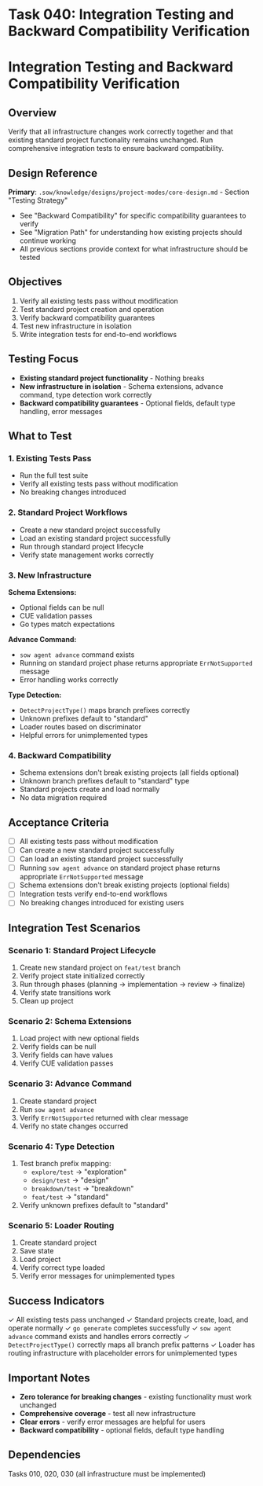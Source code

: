 # Task 040: Integration Testing and Backward Compatibility Verification

# Integration Testing and Backward Compatibility Verification

## Overview

Verify that all infrastructure changes work correctly together and that existing standard project functionality remains unchanged. Run comprehensive integration tests to ensure backward compatibility.

## Design Reference

**Primary**: `.sow/knowledge/designs/project-modes/core-design.md` - Section "Testing Strategy"
- See "Backward Compatibility" for specific compatibility guarantees to verify
- See "Migration Path" for understanding how existing projects should continue working
- All previous sections provide context for what infrastructure should be tested

## Objectives

1. Verify all existing tests pass without modification
2. Test standard project creation and operation
3. Verify backward compatibility guarantees
4. Test new infrastructure in isolation
5. Write integration tests for end-to-end workflows

## Testing Focus

- **Existing standard project functionality** - Nothing breaks
- **New infrastructure in isolation** - Schema extensions, advance command, type detection work correctly
- **Backward compatibility guarantees** - Optional fields, default type handling, error messages

## What to Test

### 1. Existing Tests Pass

- Run the full test suite
- Verify all existing tests pass without modification
- No breaking changes introduced

### 2. Standard Project Workflows

- Create a new standard project successfully
- Load an existing standard project successfully
- Run through standard project lifecycle
- Verify state management works correctly

### 3. New Infrastructure

**Schema Extensions:**
- Optional fields can be null
- CUE validation passes
- Go types match expectations

**Advance Command:**
- `sow agent advance` command exists
- Running on standard project phase returns appropriate `ErrNotSupported` message
- Error handling works correctly

**Type Detection:**
- `DetectProjectType()` maps branch prefixes correctly
- Unknown prefixes default to "standard"
- Loader routes based on discriminator
- Helpful errors for unimplemented types

### 4. Backward Compatibility

- Schema extensions don't break existing projects (all fields optional)
- Unknown branch prefixes default to "standard" type
- Standard projects create and load normally
- No data migration required

## Acceptance Criteria

- [ ] All existing tests pass without modification
- [ ] Can create a new standard project successfully
- [ ] Can load an existing standard project successfully
- [ ] Running `sow agent advance` on standard project phase returns appropriate `ErrNotSupported` message
- [ ] Schema extensions don't break existing projects (optional fields)
- [ ] Integration tests verify end-to-end workflows
- [ ] No breaking changes introduced for existing users

## Integration Test Scenarios

### Scenario 1: Standard Project Lifecycle
1. Create new standard project on `feat/test` branch
2. Verify project state initialized correctly
3. Run through phases (planning → implementation → review → finalize)
4. Verify state transitions work
5. Clean up project

### Scenario 2: Schema Extensions
1. Load project with new optional fields
2. Verify fields can be null
3. Verify fields can have values
4. Verify CUE validation passes

### Scenario 3: Advance Command
1. Create standard project
2. Run `sow agent advance`
3. Verify `ErrNotSupported` returned with clear message
4. Verify no state changes occurred

### Scenario 4: Type Detection
1. Test branch prefix mapping:
   - `explore/test` → "exploration"
   - `design/test` → "design"
   - `breakdown/test` → "breakdown"
   - `feat/test` → "standard"
2. Verify unknown prefixes default to "standard"

### Scenario 5: Loader Routing
1. Create standard project
2. Save state
3. Load project
4. Verify correct type loaded
5. Verify error messages for unimplemented types

## Success Indicators

✓ All existing tests pass unchanged
✓ Standard projects create, load, and operate normally
✓ `go generate` completes successfully
✓ `sow agent advance` command exists and handles errors correctly
✓ `DetectProjectType()` correctly maps all branch prefix patterns
✓ Loader has routing infrastructure with placeholder errors for unimplemented types

## Important Notes

- **Zero tolerance for breaking changes** - existing functionality must work unchanged
- **Comprehensive coverage** - test all new infrastructure
- **Clear errors** - verify error messages are helpful for users
- **Backward compatibility** - optional fields, default type handling

## Dependencies

Tasks 010, 020, 030 (all infrastructure must be implemented)
